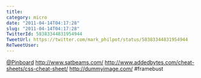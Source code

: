 ```yaml
---
title: 
category: micro
date: "2011-04-14T04:17:28"
slug: "2011-04-14T04:17:28"
TwitterId: 58383344831954944
TweetUrl: https://twitter.com/mark_philpot/status/58383344831954944
ReTweetUser: 
---
```


[@Pinboard](https://twitter.com/Pinboard) http://www.satbeams.com/ http://www.addedbytes.com/cheat-sheets/css-cheat-sheet/ http://dummyimage.com/ #framebust